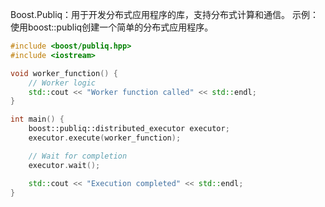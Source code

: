 Boost.Publiq：用于开发分布式应用程序的库，支持分布式计算和通信。
示例：使用boost::publiq创建一个简单的分布式应用程序。

```cpp
#include <boost/publiq.hpp>
#include <iostream>

void worker_function() {
    // Worker logic
    std::cout << "Worker function called" << std::endl;
}

int main() {
    boost::publiq::distributed_executor executor;
    executor.execute(worker_function);

    // Wait for completion
    executor.wait();

    std::cout << "Execution completed" << std::endl;
}
```